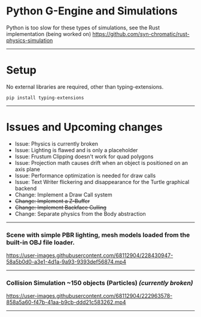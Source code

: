 # Python G-Engine and Simulations
Python is too slow for these types of simulations, see the Rust implementation (being worked on)
https://github.com/syn-chromatic/rust-physics-simulation

___
# Setup
No external libraries are required, other than typing-extensions.

```pip install typing-extensions```

___
# Issues and Upcoming changes 
* Issue: Physics is currently broken
* Issue: Lighting is flawed and is only a placeholder
* Issue: Frustum Clipping doesn't work for quad polygons
* Issue: Projection math causes drift when an object is positioned on an axis plane
* Issue: Performance optimization is needed for draw calls
* Issue: Text Writer flickering and disappearance for the Turtle graphical backend
* Change: Implement a Draw Call system
* ~~Change: Implement a Z-Buffer~~
* ~~Change: Implement Backface Culling~~
* Change: Separate physics from the Body abstraction 

___
### Scene with simple PBR lighting, mesh models loaded from the built-in OBJ file loader.
https://user-images.githubusercontent.com/68112904/228430947-58a5b0d0-a3e1-4d1a-9a93-9393def56874.mp4

___
### Collision Simulation ~150 objects (Particles) *(currently broken)*
https://user-images.githubusercontent.com/68112904/222963578-858a5a60-f47b-41aa-b9cb-ddd21c583262.mp4

___



